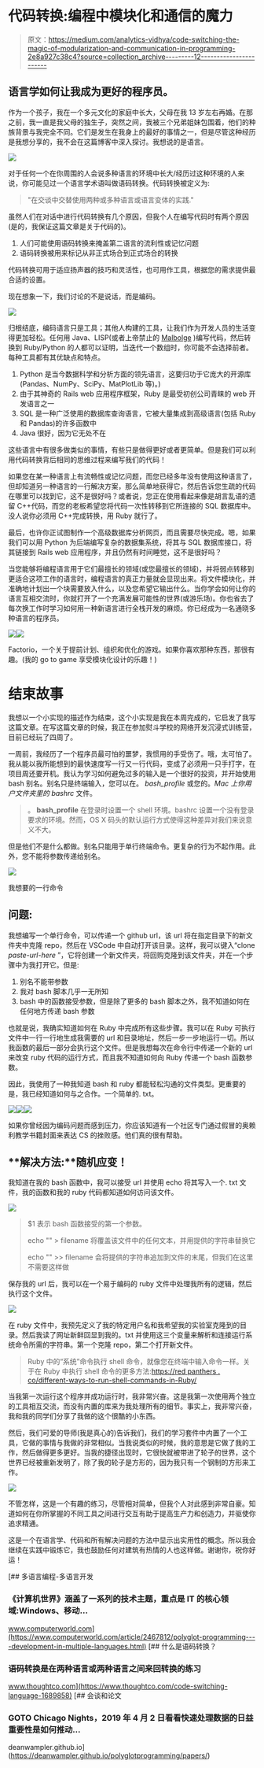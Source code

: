 # 代码转换:编程中模块化和通信的魔力

> 原文：<https://medium.com/analytics-vidhya/code-switching-the-magic-of-modularization-and-communication-in-programming-2e8a927c38c4?source=collection_archive---------12----------------------->

## 语言学如何让我成为更好的程序员。

作为一个孩子，我在一个多元文化的家庭中长大，父母在我 13 岁左右再婚。在那之前，我一直是我父母的独生子，突然之间，我被三个兄弟姐妹包围着，他们的种族背景与我完全不同。它们是发生在我身上的最好的事情之一，但是尽管这种经历是我想分享的，我不会在这篇博客中深入探讨。我想说的是语言。

![](img/4fe26da9f429a08890b37c1114abc853.png)

对于任何一个在你周围的人会说多种语言的环境中长大/经历过这种环境的人来说，你可能见过一个语言学术语叫做语码转换。代码转换被定义为:

> "在交谈中交替使用两种或多种语言或语言变体的实践."

虽然人们在对话中进行代码转换有几个原因，但我个人在编写代码时有两个原因(是的，我保证这篇文章是关于代码的)。

1.  人们可能使用语码转换来掩盖第二语言的流利性或记忆问题
2.  语码转换被用来标记从非正式场合到正式场合的转换

代码转换可用于适应扬声器的技巧和灵活性，也可用作工具，根据您的需求提供最合适的设置。

现在想象一下，我们讨论的不是说话，而是编码。

![](img/3b0d90bc44c699b77a930f555e008e5a.png)

归根结底，编码语言只是工具；其他人构建的工具，让我们作为开发人员的生活变得更加轻松。任何用 Java、LISP(或者上帝禁止的 [Malbolge](https://en.wikipedia.org/wiki/Malbolge) )编写代码，然后转换到 Ruby/Python 的人都可以证明，当迭代一个数组时，你可能不会选择前者。每种工具都有其优缺点和特点。

1.  Python 是当今数据科学和分析方面的领先语言，这要归功于它庞大的开源库(Pandas、NumPy、SciPy、MatPlotLib 等)。)
2.  由于其神奇的 Rails web 应用程序框架，Ruby 是最受初创公司青睐的 web 开发语言之一
3.  SQL 是一种广泛使用的数据库查询语言，它被大量集成到高级语言(包括 Ruby 和 Pandas)的许多函数中
4.  Java 很好，因为它无处不在

这些语言中有很多做类似的事情，有些只是做得更好或者更简单。但是我们可以利用代码转换背后相同的思维过程来编写我们的代码！

如果您在某一种语言上有流畅性或记忆问题，而您已经多年没有使用这种语言了，但却知道另一种语言的一行解决方案，那么简单地获得它，然后告诉您生疏的代码在哪里可以找到它，这不是很好吗？或者说，您正在使用看起来像是胡言乱语的遗留 C++代码，而您的老板希望您将代码一次性转移到它所连接的 SQL 数据库中。没人说你必须用 C++完成转换，用 Ruby 就行了。

最后，也许你正试图制作一个高级数据库分析网页，而且需要尽快完成。嗯，如果我们可以用 Python 为后端编写复杂的数据集系统，将其与 SQL 数据库接口，将其链接到 Rails web 应用程序，并且仍然有时间睡觉，这不是很好吗？

当您能够将编程语言用于它们最擅长的领域(或您最擅长的领域)，并将弱点转移到更适合这项工作的语言时，编程语言的真正力量就会显现出来。将文件模块化，并准确地计划出一个块需要放入什么，以及您希望它输出什么。当你学会如何让你的语言互相交流时，你就打开了一个充满发展可能性的世界(或游乐场)。你也省去了每次换工作时学习如何用一种新语言进行全栈开发的麻烦。你已经成为一名通晓多种语言的程序员。

![](img/0cff27e54f197d34c6f0b09b67a0aae9.png)![](img/c6f96caaaa49dd517ca30e77900ca723.png)

Factorio，一个关于提前计划、组织和优化的游戏。如果你喜欢那种东西，那很有趣。(我的 go to game 享受模块化设计的乐趣！)

# 结束故事

我想以一个小实现的描述作为结束，这个小实现是我在本周完成的，它启发了我写这篇文章。在写这篇文章的时候，我正在参加熨斗学校的网络开发沉浸式训练营，目前已经玩了四周了。

一周前，我经历了一个程序员最可怕的噩梦，我惯用的手受伤了。哦，太可怕了。我从能以我所能想到的最快速度写一行又一行代码，变成了必须用一只手打字，在项目周还要开机。我认为学习如何避免过多的输入是一个很好的投资，并开始使用 bash 别名。别名只是终端输入，您可以在。 *bash_profile* 或您的。*Mac 上你用户文件夹里的 bashrc* 文件。

> 。 **bash_profile** 在登录时设置一个 shell 环境。bashrc 设置一个没有登录要求的环境。然而，OS X 码头的默认运行方式使得这种差异对我们来说意义不大。

但是他们不是什么都做。别名只能用于单行终端命令。更复杂的行为不起作用。此外，您不能将参数传递给别名。

![](img/c389dbd54290198ebad509adf3424e5f.png)

我想要的一行命令

## **问题:**

我想编写一个单行命令，可以传递一个 github url，该 url 将在指定目录下的新文件夹中克隆 repo，然后在 VSCode 中自动打开该目录。这样，我可以键入“clone *paste-url-here* ”，它将创建一个新文件夹，将回购克隆到该文件夹，并在一个步骤中为我打开它。但是:

1.  别名不能带参数
2.  我对 bash 脚本几乎一无所知
3.  bash 中的函数接受参数，但是除了更多的 bash 脚本之外，我不知道如何在任何地方传递 bash 参数

也就是说，我确实知道如何在 Ruby 中完成所有这些步骤。我可以在 Ruby 可执行文件中一行一行地生成我需要的 url 和目录地址，然后一步一步地运行一切。所以我函数的最后一部分会执行这个文件。但是我想每次在命令行中传递一个新的 url 来改变 ruby 代码的运行方式，而且我不知道如何向 Ruby 传递一个 bash 函数参数。

因此，我使用了一种我知道 bash 和 ruby 都能轻松沟通的文件类型。更重要的是，我已经知道如何与之合作。一个简单的. txt。

![](img/e047231752cf314912dd52c1f943d3ae.png)![](img/8818658a6f94526f2336252e02f9a7cf.png)![](img/0ee3b0d556fc0fe19a5ba03ce9e6fbd7.png)

如果你曾经因为编码问题而感到压力，你应该知道有一个社区专门通过假冒的奥赖利教学书籍封面来表达 CS 的挫败感。他们真的很有帮助。

## **解决方法:**随机应变！

我知道在我的 bash 函数中，我可以接受 url 并使用 echo 将其写入一个. txt 文件，我的函数和我的 ruby 代码都知道如何访问该文件。

![](img/3a04624fdd70cda357e0d3b74be15fe4.png)

> $1 表示 bash 函数接受的第一个参数。
> 
> echo "" > filename 将覆盖该文件中的任何文本，并用提供的字符串替换它
> 
> echo "" >> filename 会将提供的字符串追加到文件的末尾，但我们在这里不需要这样做

保存我的 url 后，我可以在一个易于编码的 ruby 文件中处理我所有的逻辑，然后执行这个文件。

![](img/daced53f198c9fe1deefdb8351a865d0.png)

在 ruby 文件中，我预先定义了我的特定用户名和我希望我的实验室克隆到的目录。然后我读了网址新鲜回显到我的。txt 并使用这三个变量来解析和连接运行系统命令所需的字符串。第一个克隆 repo，第二个打开新文件。

> Ruby 中的“系统”命令执行 shell 命令，就像您在终端中输入命令一样。关于在 Ruby 中执行 shell 命令的更多方法:[https://red panthers . co/different-ways-to-run-shell-commands-in-Ruby/](https://redpanthers.co/different-ways-to-run-shell-commands-in-ruby/)

当我第一次运行这个程序并成功运行时，我非常兴奋。这是我第一次使用两个独立的工具相互交流，而没有内置的库来为我处理所有的细节。事实上，我非常兴奋，我和我的同学们分享了我做的这个很酷的小东西。

然后，我们可爱的导师(我是真心的)告诉我们，我们的学习套件中内置了一个工具，它做的事情与我做的非常相似。当我说类似的时候，我的意思是它做了我的工作，然后做得更多更好。当我的捷径出现时，它很快就被带进了轮子的世界，这个世界已经被重新发明了，除了我的轮子是方形的，因为我只有一个钢制的方形来工作。

![](img/a4e94c93afd0b4acc9c3a769221e5d21.png)

不管怎样，这是一个有趣的练习，尽管相对简单，但我个人对此感到非常自豪。知道如何在你所掌握的不同工具之间进行交互有助于提高生产力和创造力，并驱使你追求精通。

这是一个在语言学、代码和所有解决问题的方法中显示出实用性的概念。所以我会继续在实践中锻炼它，我也鼓励任何对建筑有热情的人也这样做。谢谢你，祝你好运！

[](https://www.computerworld.com/article/2467812/polyglot-programming----development-in-multiple-languages.html) [## 多语言编程-多语言开发

### 《计算机世界》涵盖了一系列的技术主题，重点是 IT 的核心领域:Windows、移动…

www.computerworld.com](https://www.computerworld.com/article/2467812/polyglot-programming----development-in-multiple-languages.html) [](https://www.thoughtco.com/code-switching-language-1689858) [## 什么是语码转换？

### 语码转换是在两种语言或两种语言之间来回转换的练习

www.thoughtco.com](https://www.thoughtco.com/code-switching-language-1689858) [](https://deanwampler.github.io/polyglotprogramming/papers/) [## 会谈和论文

### GOTO Chicago Nights，2019 年 4 月 2 日看看快速处理数据的日益重要性是如何推动…

deanwampler.github.io](https://deanwampler.github.io/polyglotprogramming/papers/)